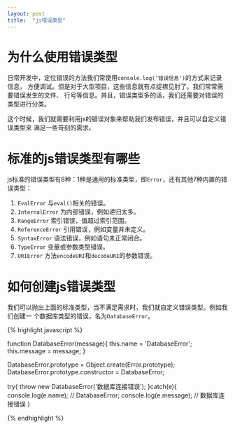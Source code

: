 ```yaml
---
layout: post
title:  "js错误类型"
---
```


# 为什么使用错误类型

日常开发中，定位错误的方法我们常使用``console.log('错误信息')``的方式来记录信息，
方便调试。但是对于大型项目，这些信息就有点捉襟见肘了。我们常常需要错误发生的文件、
行号等信息。并且，错误类型多的话，我们还需要对错误的类型进行分类。

这个时候，我们就需要利用js的错误对象来帮助我们发布错误，并且可以自定义错误类型来
满足一些苛刻的需求。


# 标准的js错误类型有哪些

js标准的错误类型有8种：1种是通用的标准类型，即``Error``，还有其他7种内置的错误类型：

1. ``EvalError`` 与``eval()``相关的错误。
2. ``InternalError`` 为内部错误，例如递归太多。
3. ``RangeError`` 索引错误，值超过索引范围。
4. ``ReferenceError`` 引用错误，例如变量并未定义。
5. ``SyntaxError`` 语法错误，例如语句未正常闭合。
6. ``TypeError`` 变量或参数类型错误。
7. ``URIError`` 方法``encodeURI``和``decodeURI``的参数错误。


# 如何创建js错误类型

我们可以抛出上面的标准类型，当不满足需求时，我们就自定义错误类型。例如我们创建一
个数据库类型的错误，名为``DatabaseError``。

{% highlight javascript %}

function DatabaseError(message){
  this.name = 'DatabaseError';
  this.message = message;
}

DatabaseError.prototype = Object.create(Error.prototype);
DatabaseError.prototype.constructor = DatabaseError;

try{
  throw new DatabaseError('数据库连接错误');
}catch(e){
  console.log(e.name); // DatabaseError;
  console.log(e.message); // 数据库连接错误
}

{% endhighlight %}
